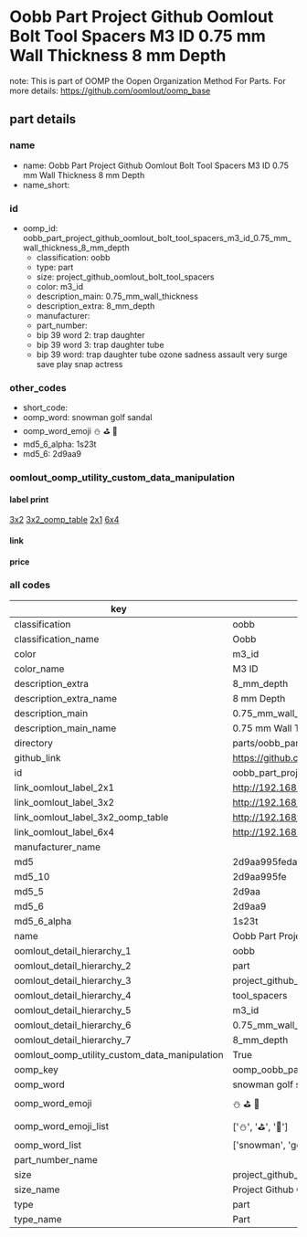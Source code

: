 # Oobb Part Project Github Oomlout Bolt Tool Spacers M3 ID 0.75 mm Wall Thickness 8 mm Depth  

note: This is part of OOMP the Oopen Organization Method For Parts. For more details: https://github.com/oomlout/oomp_base

##  part details
  







### name
* name: Oobb Part Project Github Oomlout Bolt Tool Spacers M3 ID 0.75 mm Wall Thickness 8 mm Depth
* name_short: 
### id
* oomp_id: oobb_part_project_github_oomlout_bolt_tool_spacers_m3_id_0.75_mm_wall_thickness_8_mm_depth
  * classification: oobb
  * type: part
  * size: project_github_oomlout_bolt_tool_spacers
  * color: m3_id
  * description_main: 0.75_mm_wall_thickness
  * description_extra: 8_mm_depth
  * manufacturer: 
  * part_number: 
  * bip 39 word 2: trap daughter
  * bip 39 word 3: trap daughter tube
  * bip 39 word: trap daughter tube ozone sadness assault very surge save play snap actress

### other_codes
* short_code: 
* oomp_word: snowman golf sandal
* oomp_word_emoji :snowman: :golf: :sandal:
* md5_6_alpha: 1s23t
* md5_6: 2d9aa9






### oomlout_oomp_utility_custom_data_manipulation
#### label print
[3x2](http://192.168.1.245:1112/?label=oomp%201s23t)
[3x2_oomp_table](http://192.168.1.108:1112/?label=oomp%201s23t)
[2x1](http://192.168.1.242:1112/?label=oomp%201s23t)
[6x4](http://192.168.1.55:1112/?label=oomp%201s23t)    

#### link

                              

#### price







### all codes 
| key | value |  
| --- | --- |  
| classification | oobb |  
| classification_name | Oobb |  
| color | m3_id |  
| color_name | M3 ID |  
| description_extra | 8_mm_depth |  
| description_extra_name | 8 mm Depth |  
| description_main | 0.75_mm_wall_thickness |  
| description_main_name | 0.75 mm Wall Thickness |  
| directory | parts/oobb_part_project_github_oomlout_bolt_tool_spacers_m3_id_0.75_mm_wall_thickness_8_mm_depth |  
| github_link | https://github.com/oomlout/oomlout_oomp_part_src/tree/main/parts/oobb_part_project_github_oomlout_bolt_tool_spacers_m3_id_0.75_mm_wall_thickness_8_mm_depth |  
| id | oobb_part_project_github_oomlout_bolt_tool_spacers_m3_id_0.75_mm_wall_thickness_8_mm_depth |  
| link_oomlout_label_2x1 | http://192.168.1.242:1112/?label=oomp%201s23t |  
| link_oomlout_label_3x2 | http://192.168.1.245:1112/?label=oomp%201s23t |  
| link_oomlout_label_3x2_oomp_table | http://192.168.1.108:1112/?label=oomp%201s23t |  
| link_oomlout_label_6x4 | http://192.168.1.55:1112/?label=oomp%201s23t |  
| manufacturer_name |  |  
| md5 | 2d9aa995feda5e5c365ef9e9d40df73a |  
| md5_10 | 2d9aa995fe |  
| md5_5 | 2d9aa |  
| md5_6 | 2d9aa9 |  
| md5_6_alpha | 1s23t |  
| name | Oobb Part Project Github Oomlout Bolt Tool Spacers M3 ID 0.75 mm Wall Thickness 8 mm Depth |  
| oomlout_detail_hierarchy_1 | oobb |  
| oomlout_detail_hierarchy_2 | part |  
| oomlout_detail_hierarchy_3 | project_github_bolt |  
| oomlout_detail_hierarchy_4 | tool_spacers |  
| oomlout_detail_hierarchy_5 | m3_id |  
| oomlout_detail_hierarchy_6 | 0.75_mm_wall_thickness |  
| oomlout_detail_hierarchy_7 | 8_mm_depth |  
| oomlout_oomp_utility_custom_data_manipulation | True |  
| oomp_key | oomp_oobb_part_project_github_oomlout_bolt_tool_spacers_m3_id_0.75_mm_wall_thickness_8_mm_depth |  
| oomp_word | snowman golf sandal |  
| oomp_word_emoji | :snowman: :golf: :sandal: |  
| oomp_word_emoji_list | [':snowman:', ':golf:', ':sandal:'] |  
| oomp_word_list | ['snowman', 'golf', 'sandal'] |  
| part_number_name |  |  
| size | project_github_oomlout_bolt_tool_spacers |  
| size_name | Project Github Oomlout Bolt Tool Spacers |  
| type | part |  
| type_name | Part |  
